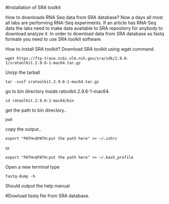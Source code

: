 
#Installation of SRA toolkit

How to downloads RNA Seq data from SRA database?
Now a days all most all labs are performing RNA-Seq experiments. If an article has RNA-Seq data the labs need to make data available to SRA repository for anybody to download analyze it. In order to download data from SRA database as fastq formate you need to use SRA toolkit software. 

How to install SRA toolkit?
Download SRA toolkit using wget command.

```
wget https://ftp-trace.ncbi.nlm.nih.gov/sra/sdk/2.9.6-1/sratoolkit.2.9.6-1-mac64.tar.gz
```

Unizp the tarball 
```
tar -xvzf sratoolkit.2.9.6-1-mac64.tar.gz
```

go to bin directory inside ratoolkit.2.9.6-1-mac64. 

```
cd ratoolkit.2.9.6-1-mac64/bin
```
get the path to bin directory..

```
pwd
```

copy the output.. 

```
export "PATH=$PATH:put the path here" >> ~/.zshrc
```

or 

```
export "PATH=$PATH:put the path here" >> ~/.bash_profile
```

Open a new terminal type 

```
fastq-dump -h
```

Should output the help manual

#Dowload fastq file from SRA database.



